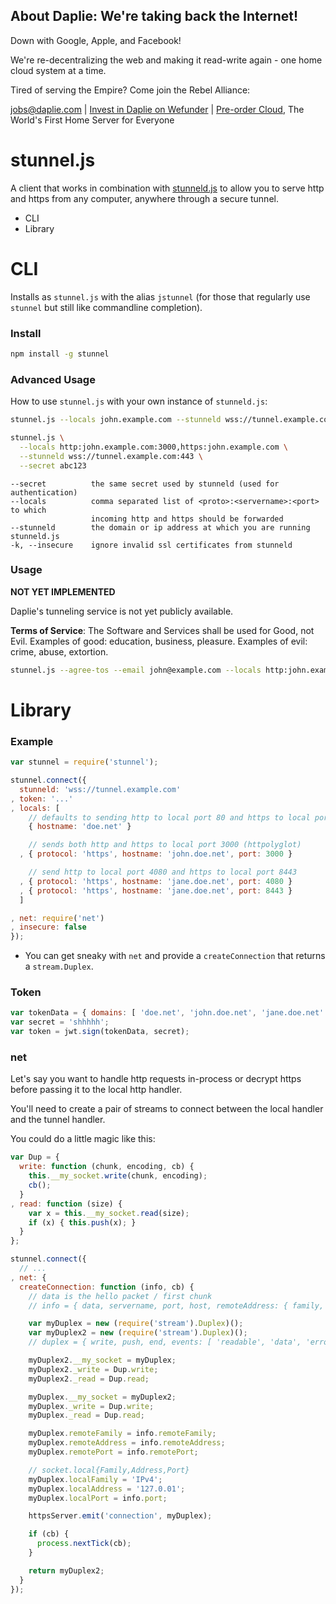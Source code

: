 <!-- AD_TPL_BEGIN -->

About Daplie: We're taking back the Internet!
--------------

Down with Google, Apple, and Facebook!

We're re-decentralizing the web and making it read-write again - one home cloud system at a time.

Tired of serving the Empire? Come join the Rebel Alliance:

<a href="mailto:jobs@daplie.com">jobs@daplie.com</a> | [Invest in Daplie on Wefunder](https://daplie.com/invest/) | [Pre-order Cloud](https://daplie.com/preorder/), The World's First Home Server for Everyone

<!-- AD_TPL_END -->

# stunnel.js

A client that works in combination with [stunneld.js](https://github.com/Daplie/node-tunnel-server)
to allow you to serve http and https from any computer, anywhere through a secure tunnel.

* CLI
* Library

CLI
===

Installs as `stunnel.js` with the alias `jstunnel`
(for those that regularly use `stunnel` but still like commandline completion).

### Install

```bash
npm install -g stunnel
```

### Advanced Usage

How to use `stunnel.js` with your own instance of `stunneld.js`:

```bash
stunnel.js --locals john.example.com --stunneld wss://tunnel.example.com:443 --secret abc123
```

```bash
stunnel.js \
  --locals http:john.example.com:3000,https:john.example.com \
  --stunneld wss://tunnel.example.com:443 \
  --secret abc123
```

```
--secret          the same secret used by stunneld (used for authentication)
--locals          comma separated list of <proto>:<servername>:<port> to which
                  incoming http and https should be forwarded
--stunneld        the domain or ip address at which you are running stunneld.js
-k, --insecure    ignore invalid ssl certificates from stunneld
```

### Usage

**NOT YET IMPLEMENTED**

Daplie's tunneling service is not yet publicly available.

**Terms of Service**: The Software and Services shall be used for Good, not Evil.
Examples of good: education, business, pleasure. Examples of evil: crime, abuse, extortion.

```bash
stunnel.js --agree-tos --email john@example.com --locals http:john.example.com:4080,https:john.example.com:8443
```

Library
=======

### Example

```javascript
var stunnel = require('stunnel');

stunnel.connect({
  stunneld: 'wss://tunnel.example.com'
, token: '...'
, locals: [
    // defaults to sending http to local port 80 and https to local port 443
    { hostname: 'doe.net' }

    // sends both http and https to local port 3000 (httpolyglot)
  , { protocol: 'https', hostname: 'john.doe.net', port: 3000 }

    // send http to local port 4080 and https to local port 8443
  , { protocol: 'https', hostname: 'jane.doe.net', port: 4080 }
  , { protocol: 'https', hostname: 'jane.doe.net', port: 8443 }
  ]

, net: require('net')
, insecure: false
});
```

* You can get sneaky with `net` and provide a `createConnection` that returns a `stream.Duplex`.

### Token

```javascript
var tokenData = { domains: [ 'doe.net', 'john.doe.net', 'jane.doe.net' ] }
var secret = 'shhhhh';
var token = jwt.sign(tokenData, secret);
```

### net

Let's say you want to handle http requests in-process
or decrypt https before passing it to the local http handler.

You'll need to create a pair of streams to connect between the
local handler and the tunnel handler.

You could do a little magic like this:

```js
var Dup = {
  write: function (chunk, encoding, cb) {
    this.__my_socket.write(chunk, encoding);
    cb();
  }
, read: function (size) {
    var x = this.__my_socket.read(size);
    if (x) { this.push(x); }
  }
};

stunnel.connect({
  // ...
, net: {
  createConnection: function (info, cb) {
    // data is the hello packet / first chunk
    // info = { data, servername, port, host, remoteAddress: { family, address, port } }

    var myDuplex = new (require('stream').Duplex)();
    var myDuplex2 = new (require('stream').Duplex)();
    // duplex = { write, push, end, events: [ 'readable', 'data', 'error', 'end' ] };

    myDuplex2.__my_socket = myDuplex;
    myDuplex2._write = Dup.write;
    myDuplex2._read = Dup.read;

    myDuplex.__my_socket = myDuplex2;
    myDuplex._write = Dup.write;
    myDuplex._read = Dup.read;

    myDuplex.remoteFamily = info.remoteFamily;
    myDuplex.remoteAddress = info.remoteAddress;
    myDuplex.remotePort = info.remotePort;

    // socket.local{Family,Address,Port}
    myDuplex.localFamily = 'IPv4';
    myDuplex.localAddress = '127.0.01';
    myDuplex.localPort = info.port;

    httpsServer.emit('connection', myDuplex);

    if (cb) {
      process.nextTick(cb);
    }

    return myDuplex2;
  }
});
```
